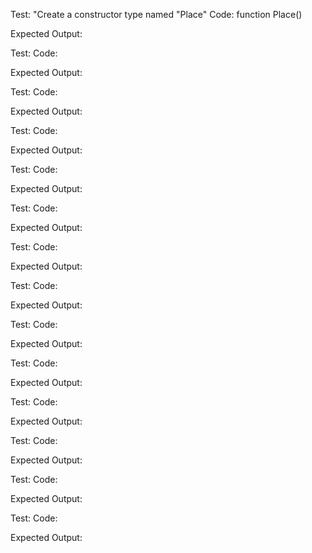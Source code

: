 Test: "Create a constructor type named "Place"
Code: function Place()

Expected Output:

Test:
Code:

Expected Output:

Test:
Code:

Expected Output:

Test:
Code:

Expected Output:

Test:
Code:

Expected Output:

Test:
Code:

Expected Output:

Test:
Code:

Expected Output:

Test:
Code:

Expected Output:

Test:
Code:

Expected Output:

Test:
Code:

Expected Output:

Test:
Code:

Expected Output:

Test:
Code:

Expected Output:

Test:
Code:

Expected Output:

Test:
Code:

Expected Output: 